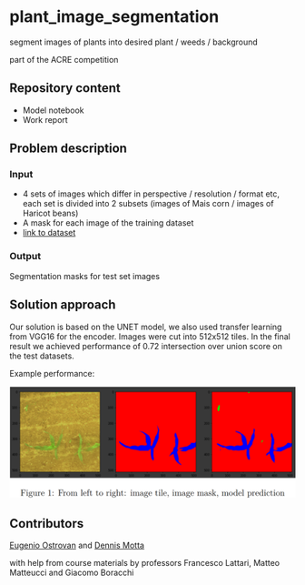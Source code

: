 # plant_image_segmentation
segment images of plants into desired plant / weeds / background

part of the ACRE competition

## Repository content
* Model notebook
* Work report

## Problem description
### Input
* 4 sets of images which differ in perspective / resolution / format etc, each set is divided into 2 subsets (images of Mais corn / images of Haricot beans)
* A mask for each image of the training dataset
* [link to dataset](https://drive.google.com/file/d/1u88rl7w7osUeSyQfUIisTA6_nbz1DNGP/view?usp=sharing)

### Output
Segmentation masks for test set images

## Solution approach
Our solution is based on the UNET model, we also used transfer learning from VGG16 for the encoder. Images were cut into 512x512 tiles. In the final result we achieved performance of 0.72 intersection over union score on the test datasets.

Example performance:

![From left to right: image tile, image mask, model prediction](figure1.png)

## Contributors
[Eugenio Ostrovan](https://github.com/lleugen) and [Dennis Motta](https://github.com/Desno365)

with help from course materials by professors Francesco Lattari, Matteo Matteucci and Giacomo Boracchi
